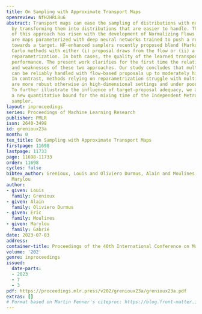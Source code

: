 ```yaml
---
title: On Sampling with Approximate Transport Maps
openreview: NfH2HRL8u6
abstract: Transport maps can ease the sampling of distributions with non-trivial geometries
  by transforming them into distributions that are easier to handle. The potential
  of this approach has risen with the development of Normalizing Flows (NF) which
  are maps parameterized with deep neural networks trained to push a reference distribution
  towards a target. NF-enhanced samplers recently proposed blend (Markov chain) Monte
  Carlo methods with either (i) proposal draws from the flow or (ii) a flow-based
  reparametrization. In both cases, the quality of the learned transport conditions
  performance. The present work clarifies for the first time the relative strengths
  and weaknesses of these two approaches. Our study concludes that multimodal targets
  can be reliably handled with flow-based proposals up to moderately high dimensions.
  In contrast, methods relying on reparametrization struggle with multimodality but
  are more robust otherwise in high-dimensional settings and under poor training.
  To further illustrate the influence of target-proposal adequacy, we also derive
  a new quantitative bound for the mixing time of the Independent Metropolis-Hastings
  sampler.
layout: inproceedings
series: Proceedings of Machine Learning Research
publisher: PMLR
issn: 2640-3498
id: grenioux23a
month: 0
tex_title: On Sampling with Approximate Transport Maps
firstpage: 11698
lastpage: 11733
page: 11698-11733
order: 11698
cycles: false
bibtex_author: Grenioux, Louis and Oliviero Durmus, Alain and Moulines, Eric and Gabri\'{e},
  Marylou
author:
- given: Louis
  family: Grenioux
- given: Alain
  family: Oliviero Durmus
- given: Eric
  family: Moulines
- given: Marylou
  family: Gabrié
date: 2023-07-03
address: 
container-title: Proceedings of the 40th International Conference on Machine Learning
volume: '202'
genre: inproceedings
issued:
  date-parts:
  - 2023
  - 7
  - 3
pdf: https://proceedings.mlr.press/v202/grenioux23a/grenioux23a.pdf
extras: []
# Format based on Martin Fenner's citeproc: https://blog.front-matter.io/posts/citeproc-yaml-for-bibliographies/
---
```

